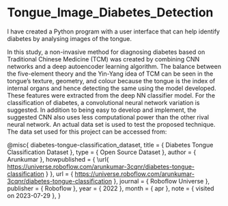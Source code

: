# Tongue_Image_Diabetes_Detection
I have created a Python program with a user interface that can help identify diabetes by analysing images of the tongue.

In this study, a non-invasive method for diagnosing diabetes based on Traditional Chinese Medicine (TCM) was created by combining CNN networks and a deep autoencoder learning algorithm. The balance between the five-element theory and the Yin-Yang idea of TCM can be seen in the tongue’s texture, geometry, and colour because the tongue is the index of internal organs and hence detecting the same using the model developed. These features were extracted from the deep NN classifier model. 
For the classification of diabetes, a convolutional neural network variation is suggested. In addition to being easy to develop and implement, the suggested CNN also uses less computational power than the other rival neural network. An actual data set is used to test the proposed technique. The data set used for this project can be accessed from:

@misc{ diabetes-tongue-classification_dataset,
    title = { Diabetes Tongue Classification Dataset },
    type = { Open Source Dataset },
    author = { Arunkumar },
    howpublished = { \url{ https://universe.roboflow.com/arunkumar-3cqnr/diabetes-tongue-classification } },
    url = { https://universe.roboflow.com/arunkumar-3cqnr/diabetes-tongue-classification },
    journal = { Roboflow Universe },
    publisher = { Roboflow },
    year = { 2022 },
    month = { apr },
    note = { visited on 2023-07-29 },
}

